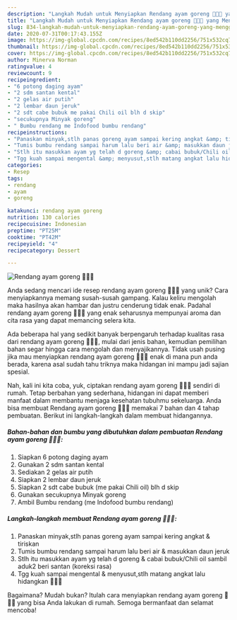 ```yaml
---
description: "Langkah Mudah untuk Menyiapkan Rendang ayam goreng 🐔🐔🐔 yang Menggugah Selera"
title: "Langkah Mudah untuk Menyiapkan Rendang ayam goreng 🐔🐔🐔 yang Menggugah Selera"
slug: 834-langkah-mudah-untuk-menyiapkan-rendang-ayam-goreng-yang-menggugah-selera
date: 2020-07-31T00:17:43.155Z
image: https://img-global.cpcdn.com/recipes/8ed542b110dd2256/751x532cq70/rendang-ayam-goreng-🐔🐔🐔-foto-resep-utama.jpg
thumbnail: https://img-global.cpcdn.com/recipes/8ed542b110dd2256/751x532cq70/rendang-ayam-goreng-🐔🐔🐔-foto-resep-utama.jpg
cover: https://img-global.cpcdn.com/recipes/8ed542b110dd2256/751x532cq70/rendang-ayam-goreng-🐔🐔🐔-foto-resep-utama.jpg
author: Minerva Norman
ratingvalue: 4
reviewcount: 9
recipeingredient:
- "6 potong daging ayam"
- "2 sdm santan kental"
- "2 gelas air putih"
- "2 lembar daun jeruk"
- "2 sdt cabe bubuk me pakai Chili oil blh d skip"
- "secukupnya Minyak goreng"
- " Bumbu rendang me Indofood bumbu rendang"
recipeinstructions:
- "Panaskan minyak,stlh panas goreng ayam sampai kering angkat &amp; tiriskan"
- "Tumis bumbu rendang sampai harum lalu beri air &amp; masukkan daun jeruk"
- "Stlh itu masukkan ayam yg telah d goreng &amp; cabai bubuk/Chili oil sambil aduk2 beri santan (koreksi rasa)"
- "Tgg kuah sampai mengental &amp; menyusut,stlh matang angkat lalu hidangkan 🤩🤩🤩"
categories:
- Resep
tags:
- rendang
- ayam
- goreng

katakunci: rendang ayam goreng 
nutrition: 130 calories
recipecuisine: Indonesian
preptime: "PT25M"
cooktime: "PT42M"
recipeyield: "4"
recipecategory: Dessert

---
```



![Rendang ayam goreng 🐔🐔🐔](https://img-global.cpcdn.com/recipes/8ed542b110dd2256/751x532cq70/rendang-ayam-goreng-🐔🐔🐔-foto-resep-utama.jpg)

Anda sedang mencari ide resep rendang ayam goreng 🐔🐔🐔 yang unik? Cara menyiapkannya memang susah-susah gampang. Kalau keliru mengolah maka hasilnya akan hambar dan justru cenderung tidak enak. Padahal rendang ayam goreng 🐔🐔🐔 yang enak seharusnya mempunyai aroma dan cita rasa yang dapat memancing selera kita.



Ada beberapa hal yang sedikit banyak berpengaruh terhadap kualitas rasa dari rendang ayam goreng 🐔🐔🐔, mulai dari jenis bahan, kemudian pemilihan bahan segar hingga cara mengolah dan menyajikannya. Tidak usah pusing jika mau menyiapkan rendang ayam goreng 🐔🐔🐔 enak di mana pun anda berada, karena asal sudah tahu triknya maka hidangan ini mampu jadi sajian spesial.


Nah, kali ini kita coba, yuk, ciptakan rendang ayam goreng 🐔🐔🐔 sendiri di rumah. Tetap berbahan yang sederhana, hidangan ini dapat memberi manfaat dalam membantu menjaga kesehatan tubuhmu sekeluarga. Anda bisa membuat Rendang ayam goreng 🐔🐔🐔 memakai 7 bahan dan 4 tahap pembuatan. Berikut ini langkah-langkah dalam membuat hidangannya.

<!--inarticleads1-->

##### Bahan-bahan dan bumbu yang dibutuhkan dalam pembuatan Rendang ayam goreng 🐔🐔🐔:

1. Siapkan 6 potong daging ayam
1. Gunakan 2 sdm santan kental
1. Sediakan 2 gelas air putih
1. Siapkan 2 lembar daun jeruk
1. Siapkan 2 sdt cabe bubuk (me pakai Chili oil) blh d skip
1. Gunakan secukupnya Minyak goreng
1. Ambil  Bumbu rendang (me Indofood bumbu rendang)




<!--inarticleads2-->

##### Langkah-langkah membuat Rendang ayam goreng 🐔🐔🐔:

1. Panaskan minyak,stlh panas goreng ayam sampai kering angkat &amp; tiriskan
1. Tumis bumbu rendang sampai harum lalu beri air &amp; masukkan daun jeruk
1. Stlh itu masukkan ayam yg telah d goreng &amp; cabai bubuk/Chili oil sambil aduk2 beri santan (koreksi rasa)
1. Tgg kuah sampai mengental &amp; menyusut,stlh matang angkat lalu hidangkan 🤩🤩🤩




Bagaimana? Mudah bukan? Itulah cara menyiapkan rendang ayam goreng 🐔🐔🐔 yang bisa Anda lakukan di rumah. Semoga bermanfaat dan selamat mencoba!
